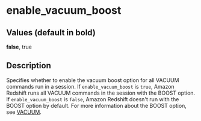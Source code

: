 # enable\_vacuum\_boost<a name="r_enable_vacuum_boost"></a>

## Values \(default in bold\)<a name="r_enable_vacuum_boost-values"></a>

**false**, true

## Description<a name="description"></a>

Specifies whether to enable the vacuum boost option for all VACUUM commands run in a session\. If `enable_vacuum_boost` is `true`, Amazon Redshift runs all VACUUM commands in the session with the BOOST option\. If `enable_vacuum_boost` is `false`, Amazon Redshift doesn't run with the BOOST option by default\. For more information about the BOOST option, see [VACUUM](r_VACUUM_command.md)\. 